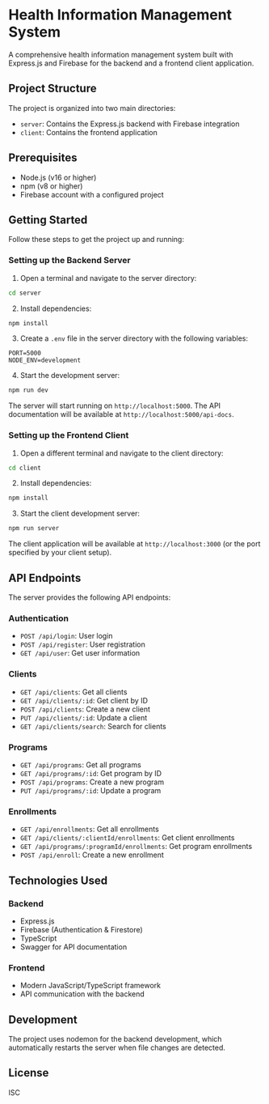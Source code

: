 # Health Information Management System

A comprehensive health information management system built with Express.js and Firebase for the backend and a frontend client application.

## Project Structure

The project is organized into two main directories:
- `server`: Contains the Express.js backend with Firebase integration
- `client`: Contains the frontend application

## Prerequisites

- Node.js (v16 or higher)
- npm (v8 or higher)
- Firebase account with a configured project

## Getting Started

Follow these steps to get the project up and running:

### Setting up the Backend Server

1. Open a terminal and navigate to the server directory:
```bash
cd server
```

2. Install dependencies:
```bash
npm install
```

3. Create a `.env` file in the server directory with the following variables:
```
PORT=5000
NODE_ENV=development
```

4. Start the development server:
```bash
npm run dev
```

The server will start running on `http://localhost:5000`. The API documentation will be available at `http://localhost:5000/api-docs`.

### Setting up the Frontend Client

1. Open a different terminal and navigate to the client directory:
```bash
cd client
```

2. Install dependencies:
```bash
npm install
```

3. Start the client development server:
```bash
npm run server
```

The client application will be available at `http://localhost:3000` (or the port specified by your client setup).

## API Endpoints

The server provides the following API endpoints:

### Authentication
- `POST /api/login`: User login
- `POST /api/register`: User registration
- `GET /api/user`: Get user information

### Clients
- `GET /api/clients`: Get all clients
- `GET /api/clients/:id`: Get client by ID
- `POST /api/clients`: Create a new client
- `PUT /api/clients/:id`: Update a client
- `GET /api/clients/search`: Search for clients

### Programs
- `GET /api/programs`: Get all programs
- `GET /api/programs/:id`: Get program by ID
- `POST /api/programs`: Create a new program
- `PUT /api/programs/:id`: Update a program

### Enrollments
- `GET /api/enrollments`: Get all enrollments
- `GET /api/clients/:clientId/enrollments`: Get client enrollments
- `GET /api/programs/:programId/enrollments`: Get program enrollments
- `POST /api/enroll`: Create a new enrollment

## Technologies Used

### Backend
- Express.js
- Firebase (Authentication & Firestore)
- TypeScript
- Swagger for API documentation

### Frontend
- Modern JavaScript/TypeScript framework
- API communication with the backend

## Development

The project uses nodemon for the backend development, which automatically restarts the server when file changes are detected.

## License

ISC